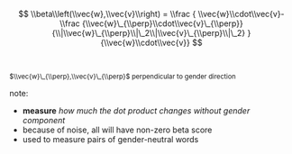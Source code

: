 $$
\\beta\\left(\\vec{w},\\vec{v}\\right) =
\\frac
{
    \\vec{w}\\cdot\\vec{v}-
    \\frac
    {\\vec{w}\_{\\perp}\\cdot\\vec{v}\_{\\perp}}
    {\\|\\vec{w}\_{\\perp}\\|\_2\\|\\vec{v}\_{\\perp}\\|\_2}
}
{\\vec{w}\\cdot\\vec{v}}
$$

<br/>

<small>$\\vec{w}\_{\\perp},\\vec{v}\_{\\perp}$ perpendicular to gender direction</small>

note:
- **measure** _how much the dot product changes without gender component_
- because of noise, all will have non-zero beta score
- used to measure pairs of gender-neutral words
